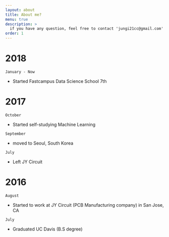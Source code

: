 ```yaml
---
layout: about
title: About me?
menu: true
description: >
  if you have any question, feel free to contact 'jungi21cc@gmail.com'
order: 1
---
```


# 2018

`January - Now`

- Started Fastcampus Data Science School 7th


# 2017

`October`

- Started self-studying Machine Learning

`September`

- moved to Seoul, South Korea

`July`

- Left JY Circuit


# 2016

`August`

- Started to work at JY Circuit (PCB Manufacturing company) in San Jose, CA

`July`

- Graduated UC Davis (B.S degree)
